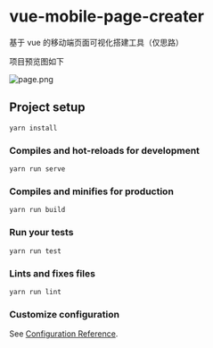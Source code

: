 # vue-mobile-page-creater

基于 vue 的移动端页面可视化搭建工具（仅思路）

项目预览图如下

![page.png](https://i.loli.net/2019/04/04/5ca5aef27b9f4.png)

## Project setup
```
yarn install
```

### Compiles and hot-reloads for development
```
yarn run serve
```

### Compiles and minifies for production
```
yarn run build
```

### Run your tests
```
yarn run test
```

### Lints and fixes files
```
yarn run lint
```

### Customize configuration
See [Configuration Reference](https://cli.vuejs.org/config/).
